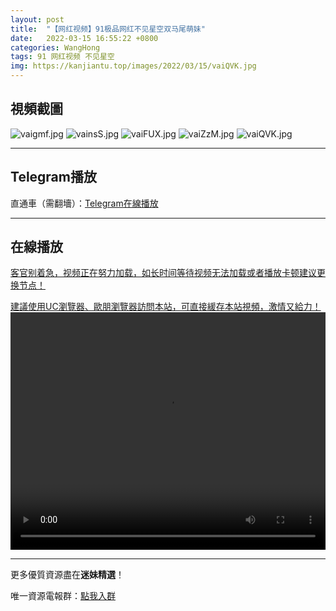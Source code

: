 ```yaml
---
layout: post
title:  "【网红视频】91极品网红不见星空双马尾萌妹"
date:   2022-03-15 16:55:22 +0800
categories: WangHong
tags: 91 网红视频 不见星空
img: https://kanjiantu.top/images/2022/03/15/vaiQVK.jpg
---
```



## 視頻截圖

![vaigmf.jpg](https://kanjiantu.top/images/2022/03/15/vaigmf.jpg)
![vainsS.jpg](https://kanjiantu.top/images/2022/03/15/vainsS.jpg)
![vaiFUX.jpg](https://kanjiantu.top/images/2022/03/15/vaiFUX.jpg)
![vaiZzM.jpg](https://kanjiantu.top/images/2022/03/15/vaiZzM.jpg)
![vaiQVK.jpg](https://kanjiantu.top/images/2022/03/15/vaiQVK.jpg)

* * *
## Telegram播放
直通車（需翻墻）：[Telegram在線播放](https://t.me/mimeijingxuan/46)

* * *
## 在線播放
<u>客官别着急，视频正在努力加载，如长时间等待视频无法加载或者播放卡顿建议更换节点！</u>

<u>建議使用UC瀏覽器、歐朋瀏覽器訪問本站，可直接緩存本站視頻，激情又給力！</u>
<video src="https://cdn.publer.io/uploads/videos/6239b3f5db2797745d82efb8/b6c4ae3b8cdd9f241362b8d115b307f2.mp4" width="100%" height="380px"  controls="controls"></video>


* * *
更多優質資源盡在**迷妹精選**！

唯一資源電報群：[點我入群](https://t.me/mimeijingxuan)


